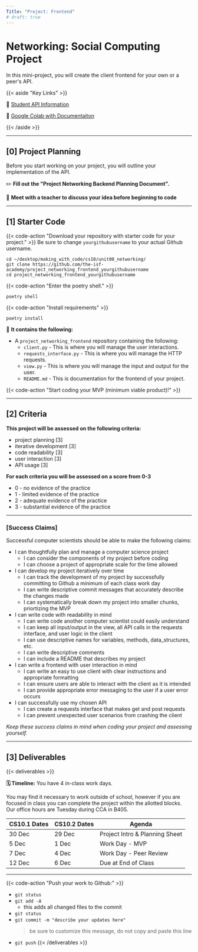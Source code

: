 ```yaml
---
Title: "Project: Frontend"
# draft: true
---
```


# Networking: Social Computing Project

In this mini-project, you will create the client frontend for your own or a peer's API.

{{< aside "Key Links" >}}

📖 [Student API Information](http://sycs.student.isf.edu.hk/)

📖 [Google Colab with Documentaiton](https://colab.research.google.com/drive/1moJbkEmXMNAnLbKFsWUxNoSD9YGbpIP_?usp=sharing)

{{< /aside >}}

---

## [0] Project Planning

Before you start working on your project, you will outline your implementation of the API. 

✏️ **Fill out the "Project Networking Backend Planning Document".** 

👋 **Meet with a teacher to discuss your idea before beginning to code**


---

## [1] Starter Code


{{< code-action "Download your repository with starter code for your project." >}} Be sure to change `yourgithubusername` to your actual Github username.

```shell
cd ~/desktop/making_with_code/cs10/unit00_networking/
git clone https://github.com/the-isf-academy/project_networking_frontend_yourgithubusername
cd project_networking_frontend_yourgithubusername
```

{{< code-action "Enter the poetry shell." >}}
```shell
poetry shell
```

{{< code-action "Install requirements" >}}
```shell
poetry install
```

📄 **It contains the following:**
- A `project_networking_frontend` repository containing the following:
  - `client.py` - This is where you will manage the user interactions. 
  - `requests_interface.py` - This is where you will manage the HTTP requests.
  - `view.py` - This is where you will manage the input and output for the user. 
  - `README.md` - This is documentation for the frontend of your project.

{{< code-action "Start coding your MVP (minimum viable product)!" >}}

---

## [2] Criteria


**This project will be assessed on the following criteria:**
- project planning [3]
- iterative development [3]
- code readability [3]
- user interaction [3]
- API usage [3]


**For each criteria you will be assessed on a score from 0-3** 
- 0 - no evidence of the practice
- 1 - limited evidence of the practice
- 2 - adequate evidence of the practice
- 3 - substantial evidence of the practice


---

### [Success Claims]

Successful computer scientists should be able to make the following claims:
- I can thoughtfully plan and manage a computer science project 
    - I can consider the components of my project before coding
    - I can choose a project of appropriate scale for the time allowed
- I can develop my project iteratively over time
    - I can track the development of my project by successfully committing to Github a minimum of each class work day
    - I can write descriptive commit messages that accurately describe the changes made
    - I can systematically break down my project into smaller chunks, priortizing the MVP 
- I can write code with readability in mind
  - I can write code another computer scientist could easily understand
  - I can keep all input/output in the view, all API calls in the requests interface, and user logic in the client
  - I can use descriptive names for variables, methods, data_structures, etc. 
  - I can write descriptive comments
  - I can include a README that describes my project
- I can write a frontend with user interaction in mind
  - I can write an easy to use client with clear instructions and appropriate formatting
  - I can ensure users are able to interact with the client as it is intended
  - I can provide appropriate error messaging to the user if a user error occurs
- I can successfully use my chosen API
  - I can create a requests interface that makes get and post requests
  - I can prevent unexpected user scenarios from crashing the client


*Keep these success claims in mind when coding your project and assessing yourself.*


---

## [3] Deliverables

{{< deliverables >}}

**🗓️ Timeline:** You have 4 in-class work days. 

You may find it necessary to work outside of school, however if you are focused in class you can complete the project within the allotted blocks. Our office hours are Tuesday during CCA in B405. 

| CS10.1 Dates | CS10.2 Dates | Agenda                         |
|--------------|--------------|--------------------------------|
| 30 Dec       | 29 Dec       | Project Intro & Planning Sheet |
| 5 Dec       | 1 Dec       | Work Day - MVP                 |
| 7 Dec       | 4 Dec       | Work Day - Peer Review         |
| 12 Dec       | 6 Dec       | Due at End of Class       |

---

{{< code-action "Push your work to Github:" >}}
- `git status`
- `git add -A`
    - this adds all changed files to the commit
- `git status`
- `git commit -m "describe your updates here"`
  > be sure to customize this message, do not copy and paste this line
- `git push`
{{< /deliverables >}}
